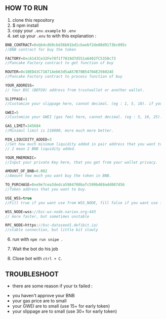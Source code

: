 
## HOW TO RUN
1. clone this repository
2. $ npm install
3. copy your <code>.env.example</code> to <code>.env</code>
4. set up your <code>.env</code> to with this explanation : 

```js
BNB_CONTRACT=0xbb4cdb9cbd36b01bd1cbaebf2de08d9173bc095c
//BNB contract for buy the token

FACTORY=0xcA143Ce32Fe78f1f7019d7d551a6402fC5350c73
//Pancake Factory contract to get function of buy

ROUTER=0x10ED43C718714eb63d5aA57B78B54704E256024E
//Pancake Factory contract to process function of buy

YOUR_ADDRESS=
// Your BSC (BEP20) address from trustwallet or another wallet.

SLIPPAGE=1
//Customize your slippage here, cannot decimal. (eg : 1, 5, 10). if you buy early token recommended 30+ Slippage

GWEI=5
//Customize your GWEI (gas fee) here, cannot decimal. (eg : 5, 10, 25). if you buy early token recommended 15+ GWEI

GAS_LIMIT=345684
//Minimul limit is 210000, more much more better.

MIN_LIQUIDITY_ADDED=3
//Set how much minimum liquidity added in pair address that you want to buy. set in BNB. (eg : 2, 4, 7).
// 2 mean 2 BNB liquidity added.

YOUR_MNEMONIC=
//Input your private Key here, that you get from your wallet privacy.

AMOUNT_OF_BNB=0.002
//Amount how much you want buy the token in BNB.

TO_PURCHASE=0xe9e7cea3dedca5984780bafc599bd69add087d56
//Token address that you want to buy.

USE_WSS=true
//Fill true if you want use from WSS_NODE, fill false if you want use from RPC_NODE

WSS_NODE=wss://bsc-ws-node.nariox.org:443
// more faster, but sometimes unstable

RPC_NODE=https://bsc-dataseed1.defibit.io/
//stable connection, but little bit slowly


```

6. run with <code>npm run snipe </code>.

7. Wait the bot do his job
   
8. Close bot with <code>ctrl + C</code>.

## TROUBLESHOOT
* there are some reason if your tx failed :
- you haven't approve your BNB
- your gas price are to small
- your GWEI are to small (use 15+ for early token)
- your slippage are to small (use 30+ for early token)

